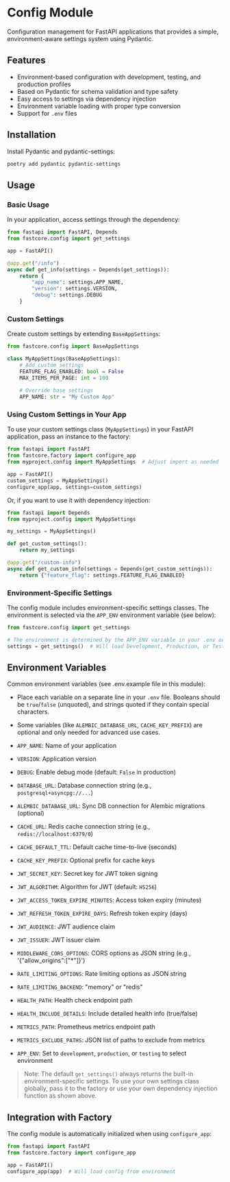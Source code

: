 # Config Module

Configuration management for FastAPI applications that provides a simple, environment-aware settings system using Pydantic.

## Features

- Environment-based configuration with development, testing, and production profiles
- Based on Pydantic for schema validation and type safety
- Easy access to settings via dependency injection
- Environment variable loading with proper type conversion
- Support for `.env` files

## Installation

Install Pydantic and pydantic-settings:

```bash
poetry add pydantic pydantic-settings
```

## Usage

### Basic Usage

In your application, access settings through the dependency:

```python
from fastapi import FastAPI, Depends
from fastcore.config import get_settings

app = FastAPI()

@app.get("/info")
async def get_info(settings = Depends(get_settings)):
    return {
        "app_name": settings.APP_NAME,
        "version": settings.VERSION,
        "debug": settings.DEBUG
    }
```

### Custom Settings

Create custom settings by extending `BaseAppSettings`:

```python
from fastcore.config import BaseAppSettings

class MyAppSettings(BaseAppSettings):
    # Add custom settings
    FEATURE_FLAG_ENABLED: bool = False
    MAX_ITEMS_PER_PAGE: int = 100
    
    # Override base settings
    APP_NAME: str = "My Custom App"
```

### Using Custom Settings in Your App

To use your custom settings class (`MyAppSettings`) in your FastAPI application, pass an instance to the factory:

```python
from fastapi import FastAPI
from fastcore.factory import configure_app
from myproject.config import MyAppSettings  # Adjust import as needed

app = FastAPI()
custom_settings = MyAppSettings()
configure_app(app, settings=custom_settings)
```

Or, if you want to use it with dependency injection:

```python
from fastapi import Depends
from myproject.config import MyAppSettings

my_settings = MyAppSettings()

def get_custom_settings():
    return my_settings

@app.get("/custom-info")
async def get_custom_info(settings = Depends(get_custom_settings)):
    return {"feature_flag": settings.FEATURE_FLAG_ENABLED}
```

### Environment-Specific Settings

The config module includes environment-specific settings classes. The environment is selected via the `APP_ENV` environment variable (see below):

```python
from fastcore.config import get_settings

# The environment is determined by the APP_ENV variable in your .env or environment
settings = get_settings()  # Will load Development, Production, or Testing settings
```

## Environment Variables

Common environment variables (see .env.example file in this module):

- Place each variable on a separate line in your `.env` file. Booleans should be `true`/`false` (unquoted), and strings quoted if they contain special characters.
- Some variables (like `ALEMBIC_DATABASE_URL`, `CACHE_KEY_PREFIX`) are optional and only needed for advanced use cases.

- `APP_NAME`: Name of your application
- `VERSION`: Application version
- `DEBUG`: Enable debug mode (default: `False` in production)
- `DATABASE_URL`: Database connection string (e.g., `postgresql+asyncpg://...`)
- `ALEMBIC_DATABASE_URL`: Sync DB connection for Alembic migrations (optional)
- `CACHE_URL`: Redis cache connection string (e.g., `redis://localhost:6379/0`)
- `CACHE_DEFAULT_TTL`: Default cache time-to-live (seconds)
- `CACHE_KEY_PREFIX`: Optional prefix for cache keys
- `JWT_SECRET_KEY`: Secret key for JWT token signing
- `JWT_ALGORITHM`: Algorithm for JWT (default: `HS256`)
- `JWT_ACCESS_TOKEN_EXPIRE_MINUTES`: Access token expiry (minutes)
- `JWT_REFRESH_TOKEN_EXPIRE_DAYS`: Refresh token expiry (days)
- `JWT_AUDIENCE`: JWT audience claim
- `JWT_ISSUER`: JWT issuer claim
- `MIDDLEWARE_CORS_OPTIONS`: CORS options as JSON string (e.g., '{"allow_origins":["*"]}')
- `RATE_LIMITING_OPTIONS`: Rate limiting options as JSON string
- `RATE_LIMITING_BACKEND`: "memory" or "redis"
- `HEALTH_PATH`: Health check endpoint path
- `HEALTH_INCLUDE_DETAILS`: Include detailed health info (true/false)
- `METRICS_PATH`: Prometheus metrics endpoint path
- `METRICS_EXCLUDE_PATHS`: JSON list of paths to exclude from metrics
- `APP_ENV`: Set to `development`, `production`, or `testing` to select environment

> Note: The default `get_settings()` always returns the built-in environment-specific settings. To use your own settings class globally, pass it to the factory or use your own dependency injection function as shown above.

## Integration with Factory

The config module is automatically initialized when using `configure_app`:

```python
from fastapi import FastAPI
from fastcore.factory import configure_app

app = FastAPI()
configure_app(app)  # Will load config from environment
```